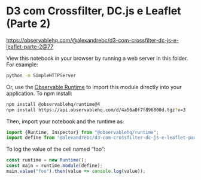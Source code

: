 # D3 com Crossfilter, DC.js e Leaflet (Parte 2)

https://observablehq.com/@alexandrebc/d3-com-crossfilter-dc-js-e-leaflet-parte-2@77

View this notebook in your browser by running a web server in this folder. For
example:

~~~sh
python -m SimpleHTTPServer
~~~

Or, use the [Observable Runtime](https://github.com/observablehq/runtime) to
import this module directly into your application. To npm install:

~~~sh
npm install @observablehq/runtime@4
npm install https://api.observablehq.com/d/4a56a0f7f896800d.tgz?v=3
~~~

Then, import your notebook and the runtime as:

~~~js
import {Runtime, Inspector} from "@observablehq/runtime";
import define from "@alexandrebc/d3-com-crossfilter-dc-js-e-leaflet-parte-2";
~~~

To log the value of the cell named “foo”:

~~~js
const runtime = new Runtime();
const main = runtime.module(define);
main.value("foo").then(value => console.log(value));
~~~
